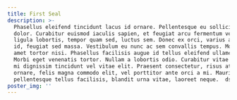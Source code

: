```yaml
---
title: First Seal
description: >-
  Phasellus eleifend tincidunt lacus id ornare. Pellentesque eu sollicitudin
  dolor. Curabitur euismod iaculis sapien, et feugiat arcu fermentum vel. Sed ut
  ligula lobortis, tempor quam sed, luctus sem. Donec ex orci, varius at pretium
  id, feugiat sed massa. Vestibulum eu nunc ac sem convallis tempus. Morbi sit
  amet tortor nisi. Phasellus facilisis augue id tellus eleifend ullamcorper.
  Morbi eget venenatis tortor. Nullam a lobortis odio. Curabitur vitae erat nec
  mi dignissim tincidunt vel vitae elit. Praesent consectetur, risus at rhoncus
  ornare, felis magna commodo elit, vel porttitor ante orci a mi. Mauris
  pellentesque tellus facilisis, blandit urna vitae, laoreet neque.  dsa
poster_img: ''
---
```



